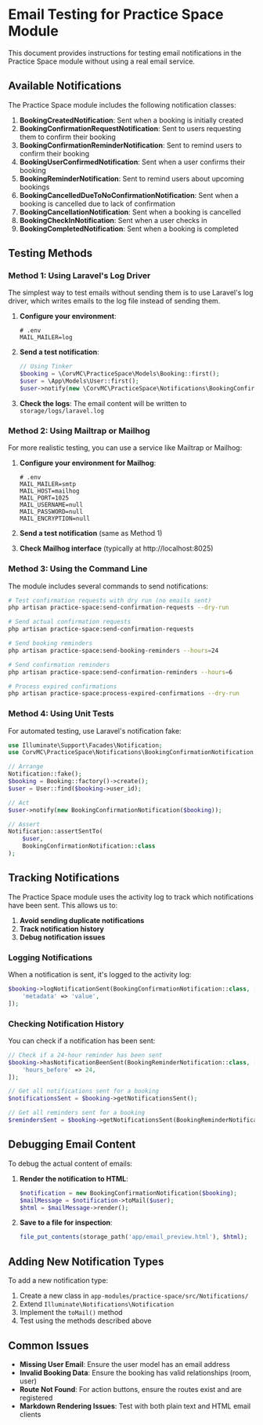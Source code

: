 # Email Testing for Practice Space Module

This document provides instructions for testing email notifications in the Practice Space module without using a real email service.

## Available Notifications

The Practice Space module includes the following notification classes:

1. **BookingCreatedNotification**: Sent when a booking is initially created
2. **BookingConfirmationRequestNotification**: Sent to users requesting them to confirm their booking
3. **BookingConfirmationReminderNotification**: Sent to remind users to confirm their booking
4. **BookingUserConfirmedNotification**: Sent when a user confirms their booking
5. **BookingReminderNotification**: Sent to remind users about upcoming bookings
6. **BookingCancelledDueToNoConfirmationNotification**: Sent when a booking is cancelled due to lack of confirmation
7. **BookingCancellationNotification**: Sent when a booking is cancelled
8. **BookingCheckInNotification**: Sent when a user checks in
9. **BookingCompletedNotification**: Sent when a booking is completed

## Testing Methods

### Method 1: Using Laravel's Log Driver

The simplest way to test emails without sending them is to use Laravel's log driver, which writes emails to the log file instead of sending them.

1. **Configure your environment**:
   ```
   # .env
   MAIL_MAILER=log
   ```

2. **Send a test notification**:
   ```php
   // Using Tinker
   $booking = \CorvMC\PracticeSpace\Models\Booking::first();
   $user = \App\Models\User::first();
   $user->notify(new \CorvMC\PracticeSpace\Notifications\BookingConfirmationNotification($booking));
   ```

3. **Check the logs**:
   The email content will be written to `storage/logs/laravel.log`

### Method 2: Using Mailtrap or Mailhog

For more realistic testing, you can use a service like Mailtrap or Mailhog:

1. **Configure your environment for Mailhog**:
   ```
   # .env
   MAIL_MAILER=smtp
   MAIL_HOST=mailhog
   MAIL_PORT=1025
   MAIL_USERNAME=null
   MAIL_PASSWORD=null
   MAIL_ENCRYPTION=null
   ```

2. **Send a test notification** (same as Method 1)

3. **Check Mailhog interface** (typically at http://localhost:8025)

### Method 3: Using the Command Line

The module includes several commands to send notifications:

```bash
# Test confirmation requests with dry run (no emails sent)
php artisan practice-space:send-confirmation-requests --dry-run

# Send actual confirmation requests
php artisan practice-space:send-confirmation-requests

# Send booking reminders
php artisan practice-space:send-booking-reminders --hours=24

# Send confirmation reminders
php artisan practice-space:send-confirmation-reminders --hours=6

# Process expired confirmations
php artisan practice-space:process-expired-confirmations --dry-run
```

### Method 4: Using Unit Tests

For automated testing, use Laravel's notification fake:

```php
use Illuminate\Support\Facades\Notification;
use CorvMC\PracticeSpace\Notifications\BookingConfirmationNotification;

// Arrange
Notification::fake();
$booking = Booking::factory()->create();
$user = User::find($booking->user_id);

// Act
$user->notify(new BookingConfirmationNotification($booking));

// Assert
Notification::assertSentTo(
    $user,
    BookingConfirmationNotification::class
);
```

## Tracking Notifications

The Practice Space module uses the activity log to track which notifications have been sent. This allows us to:

1. **Avoid sending duplicate notifications**
2. **Track notification history**
3. **Debug notification issues**

### Logging Notifications

When a notification is sent, it's logged to the activity log:

```php
$booking->logNotificationSent(BookingConfirmationNotification::class, [
    'metadata' => 'value',
]);
```

### Checking Notification History

You can check if a notification has been sent:

```php
// Check if a 24-hour reminder has been sent
$booking->hasNotificationBeenSent(BookingReminderNotification::class, [
    'hours_before' => 24,
]);

// Get all notifications sent for a booking
$notificationsSent = $booking->getNotificationsSent();

// Get all reminders sent for a booking
$remindersSent = $booking->getNotificationsSent(BookingReminderNotification::class);
```

## Debugging Email Content

To debug the actual content of emails:

1. **Render the notification to HTML**:
   ```php
   $notification = new BookingConfirmationNotification($booking);
   $mailMessage = $notification->toMail($user);
   $html = $mailMessage->render();
   ```

2. **Save to a file for inspection**:
   ```php
   file_put_contents(storage_path('app/email_preview.html'), $html);
   ```

## Adding New Notification Types

To add a new notification type:

1. Create a new class in `app-modules/practice-space/src/Notifications/`
2. Extend `Illuminate\Notifications\Notification`
3. Implement the `toMail()` method
4. Test using the methods described above

## Common Issues

- **Missing User Email**: Ensure the user model has an email address
- **Invalid Booking Data**: Ensure the booking has valid relationships (room, user)
- **Route Not Found**: For action buttons, ensure the routes exist and are registered
- **Markdown Rendering Issues**: Test with both plain text and HTML email clients 